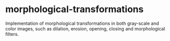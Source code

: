 # morphological-transformations
Implementation of morphological transformations in both gray-scale and color images, such as dilation, erosion, opening, closing and morphological filters.
